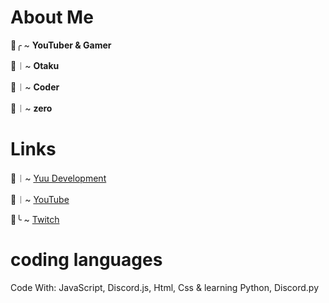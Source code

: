 # About Me

🌸╭ ~ **YouTuber & Gamer**

🌸︱~ **Otaku**

🌸︱~ **Coder**

🌸︱~ **zero**

# Links

🌸︱~ [Yuu Development](https://discord.gg/83yJ6cGZTb)

🌸︱~ [YouTube](https://www.youtube.com/channel/UCMCe9qbbfrRV30Om-7nlrSQ)

🌸╰ ~ [Twitch](https://www.twitch.tv/izuku220)

# coding languages
Code With: JavaScript, Discord.js, Html, Css & learning Python, Discord.py

